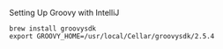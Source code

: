 Setting Up Groovy with IntelliJ
```
brew install groovysdk
export GROOVY_HOME=/usr/local/Cellar/groovysdk/2.5.4

```
